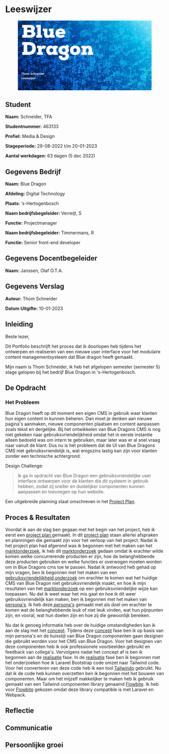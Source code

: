 # Leeswijzer

<figure><img src=".gitbook/assets/vakleeswijzer.png" alt=""><figcaption></figcaption></figure>

## **Student**

**Naam:** Schneider, TFA

**Studentnummer:** 463133

**Profiel:** Media & Design

**Stageperiode:** 29-08-2022 t/m 20-01-2023

**Aantal werkdagen:** 63 dagen (5 dec 2022)

## Gegevens Bedrijf

**Naam:** Blue Dragon

**Afdeling:** Digital Technology

**Plaats:** ’s-Hertogenbosch

**Naam bedrijfsbegeleider:** Verreijt, S

**Functie:** Projectmanager

**Naam bedrijfsbegeleider:** Timmermans, R

**Functie:** Senior front-end developer

## Gegevens Docentbegeleider

**Naam:** Janssen, Olaf O.T.A.

## Gegevens Verslag

**Auteur:** Thom Schneider

**Datum Uitgifte:** 10-01-2023

## Inleiding

Beste lezer,

Dit Portfolio beschrijft het proces dat ik doorlopen heb tijdens het ontwerpen en realiseren van een nieuwe user interface voor het modulaire content managementsysteem dat Blue dragon heeft gemaakt.

Mijn naam is Thom Schneider, ik heb het afgelopen semester (semester 5) stage gelopen bij het bedrijf Blue Dragon in 's-Hertogenbosch.

## De Opdracht

### Het Probleem

Blue Dragon heeft op dit moment een eigen CMS in gebruik waar klanten hun eigen content in kunnen beheren. Dan moet je denken aan nieuwe pagina's aanmaken, nieuwe componenten plaatsen en content aanpassen zoals tekst en dergelijke. Bij het ontwikkelen van Blue Dragons CMS is nog niet gekeken naar gebruiksvriendelijkheid omdat het in eerste instantie alleen bedoeld was om intern te gebruiken, maar later was er al snel vraag naar vanuit de klant. Dus nu is het probleem dat de UI van Blue Dragons CMS niet gebruiksvriendelijk is, wat enigszins lastig kan zijn voor klanten zonder een technische achtergrond.

Design Challenge:

> Ik ga in opdracht van Blue Dragon een gebruiksvriendelijke user interface ontwerpen voor de klanten die dit systeem in gebruik hebben, zodat zij sneller en duidelijker componenten kunnen aanpassen en toevoegen op hun website.

Een uitgebreide planning staat omschreven in het [Project Plan](stage-project/project-plan.md).

## Proces & Resultaten

Voordat ik aan de slag ben gegaan met het begin van het project, heb ik eerst een [project plan ](stage-project/project-plan.md)gemaakt. In dit [project plan](stage-project/project-plan.md) staan allerlei afspraken en planningen die gemaakt zijn voor het verloop van het project. Nadat ik het project plan had afgerond was ik begonnen met het maken van het [marktonderzoek](stage-project/marktonderzoek.md), ik heb dit [marktonderzoek](stage-project/marktonderzoek.md) gedaan omdat ik erachter wilde komen welke concurrerende producten er zijn, hoe de belanghebbende deze producten gebruiken en welke functies er overwogen moeten worden om in Blue Dragons cms toe te passen. Nadat ik antwoord heb gehad op mijn vragen, ben ik begonnen met het maken van een [gebruiksvriendelijkheid onderzoek](stage-project/gebruiksvriendelijkheid-onderzoek.md) om erachter te komen wat het huidige CMS van Blue Dragon niet gebruiksvriendelijk maakt, en hoe ik mijn resultaten van het [marktonderzoek](stage-project/marktonderzoek.md) op een gebruiksvriendelijke wijze kan toepassen. Nu dat ik weet waar het mis gaat en hoe ik dit weer gebruiksvriendelijk kan maken, ben ik begonnen met het maken van [persona's](stage-project/research/personas.md).  Ik heb deze[ persona's](stage-project/research/personas.md#enquete-opstellen) gemaakt met als doel om erachter te komen wat de belanghebbende leuk of niet leuk vinden, wat hun pijnpunten zijn, en vooral, wat hun doelen zijn en hoe zij die gewoonlijk bereiken.

Nu dat ik genoeg informatie heb over de huidige omstandigheden kan ik aan de slag met het [concept](stage-project/concept.md). Tijdens deze [concept](stage-project/concept.md) fase ben ik op basis van mijn persona's en de huisstijl van Blue Dragon componenten gaan designen die gebruikt worden voor het CMS van Blue Dragon. Voor het designen van deze componenten heb ik ook professionele voorbeelden gebruikt en feedback van collega's. Vervolgens nadat het concept af is ben ik begonnen aan de [realisatie](stage-project/realisatie/) fase. In de [realisatie](stage-project/realisatie/) fase ben ik begonnen met het onderzoeken hoe ik Laravel Bootstrap code omzet naar Tailwind code. Voor het converteren van deze code heb ik een tool [Tailwindo](stage-project/realisatie/laravel-bootstrap-to-tailwind.md) gebruikt. Nu dat ik de code heb kunnen overzetten ben ik begonnen met het bouwen van componenten. Maar om het mijzelf makkelijker te maken heb ik gebruik gemaakt van een Tailwind componenten library genaamd [Flowbite](stage-project/realisatie/flowbite.md). Ik heb voor [Flowbite](stage-project/realisatie/flowbite.md) gekozen omdat deze library compatible is met Laravel en Webpack.

## Reflectie

## Communicatie

## Persoonlijke groei

